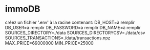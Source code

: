 # immoDB
créez un fichier '.env' à la racine contenant:
DB_HOST=à remplir
DB_USER=à remplir
DB_PASSWORD=à remplir
DB_NAME=à remplir
SOURCES_DIRECTORY=./data
SOURCES_DIRECTORYCSV=./data/csv
SOURCES_TRANSACTIONS=./data/transactions.npz
MAX_PRICE=69000000
MIN_PRICE=25000
